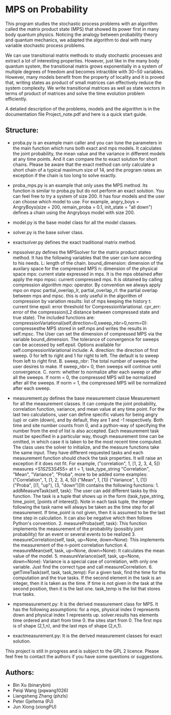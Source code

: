 MPS on Probability
===

This program studies the stochastic process problems with an algorithm called the matrix product state (MPS) that showed its power first in many body quantum physics. Noticing the analogy between probability theory and quantum mechanics, we adapted the algorithm to deal with many variable stochastic process problems.

We can use transitional matrix methods to study stochastic processes and extract a lot of interesting properties. However, just like in the many body quantum system, the transitional matrix grows exponentially in a system of multiple degrees of freedom and becomes intractible with 30~50 variables. However, many models benefit from the property of locality and it is proved that, writing states as product of small matrices can effectively reduce the system complexity. We write transitional matrices as well as state vectors in terms of product of matrices and solve the time evolution problem efficiently.

A detailed description of the problems, models and the algorithm is in the documentation file Project_note.pdf and here is a quick start guide.

Structure:
---
* proba.py is an example main caller and you can tune the parameters in the main function which runs both exact and mps models. It calculates the joint probability, the mean value and the variance in different models at any time points. And it can compare the to exact solution for short chains. Please be aware that the exact method can only calculate a short chain of a typical maximum size of 14, and the program raises an exception if the chain is too long to solve exactly.
* proba_mps.py is an example that only uses the MPS method. Its function is similar to proba.py but do not perform an exact solution. You can feel free to try a system of size 200. It has four models and the user can choose which model to use. For example, angry_boys = AngryBoys(size = 200, remain_proba = 0.1, init_state = "all down") defines a chain using the Angryboys model with size 200.
* model.py is the base model class for all the model classes. 
* solver.py is the base solver class. 
* exactsolver.py defines the exact traditional matrix method.
* mpssolver.py defines the MPSsolver for the matrix product states method. It has the following variables that the user can tune according to his needs. 
L: length of the chain. 
bound_dimension: dimension of the auxilary space for the compressed MPS
n: dimension of the physical space
mps: current state expressed in mps. It is the mps obtained after apply the mpo
mpsc: current compressed mps. It is obtained by calling compression algorithm
mpo: operator. By convention we always apply mpo on mpsc
partial_overlap_lr, partial_overlap_rl: the partial overlap between mps and mpsc. this is only useful in the algorithm of compression by variation
results: list of mps keeping the history
t: current time
epsil: error threshold for CompressionVariational.
cpr_err: error of the compression(L2 distance between compressed state and true state).
The included functions are:
compressionVariational(self,direction=0,sweep_nbr=0,norm=0): compressesthe MPS stored in self.mps and writes the results in self.mpsc. The User can set the dimension of compressed MPS via the variable bound_dimension. The tolerance of convergence for sweeps can be accessed by self.epsil. Options available for self.compressionVariational include:
A. direction: the direction of first sweep. 0 for left to right and 1 for right to left. The default is to sweep from left to right first.
B. sweep_nbr: The total number of sweeps the user desires to make. If sweep_nbr= 0, then sweeps will continue until convergence.
C. norm: whether to normalize after each sweep or after all the sweeps. If norm = 0, the compressed MPS will be normalized after all the sweeps. If norm = 1, the compressed MPS will be normalized after each sweep.

* measurement.py defines the base measurement classe Measurement for all the measurement classes. It can compute the joint probability, correlation function, variance, and mean value at any time point. For the last two calculations, user can define specific values for being angry (up) or calm (down), and by default, they are 1 and -1 respectively. Both time and site number counts from 0, and a python-way of specifying the number from the end of list is also accepted. Each measurement task must be specified in a particular way, though measurement time can be omitted, in which case it is taken to be the most recent time computed. The class uses the solver to initialize, and the measure functions take the same input. They have different requested tasks and each measurement function should check the task properties. It will raise an exception if it does not fit. 
  For example, ("correlation", 1, [1, 2, 3, 4, 5]) measures <S1*S2*S3*S4*S5> at t = 1, task_type_string "Correlation", "Mean", "Variance", "Proba", more to be added some examples:("Correlation", 1, [1, 2, 3, 4, 5]) ("Mean", 1, [1]) ("Variance", 1, [1])("Proba", [(1, "up"), (3, "down")])It contains the following functions:
      1. addMeasureTask(self, task): The user can add different tasks by this function. The task is a tuple that shows up in the form (task_type_string, time_point, [points of interest]). Note in each task tuple, the integer following the task name will always be taken as the time step for all measurement. If time_point is not given, then it is assumed to be the last time step in calculation. It can also be negative which then follows Python's convention.
      2. measureProba(self, task): This function implements the measurement of the probability (possibly joint probability) for an event or several events to be realized
      3. measureCorrelation(self, task, up=None, down=None): This implements the measurement of the n-point correlation function
      4. measureMean(self, task, up=None, down=None): It calculates the mean value of the model.
      5. measureVariance(self, task, up=None, down=None): Variance is a special case of correlation, with only one variable. Just find the correct type and call measureCorrelation.
      6. getTimeTask(self, task, task_temp): For a given task, find the time for the computation and the true tasks. If the second element in the task is an integer, then it is taken as the time. If time is not given in the task at the second position, then it is the last one. task_temp is the list that stores true tasks.
* mpsmeasurement.py: It is the derived measurement class for MPS. It has the following assumptions: for a mps, physical index 0 represents down and physical index 1 represents up. solver.results has elements time ordered and start from time 0. the sites start from 0. The first mps is of shape (2,1,n), and the last mps of shape (2,n,1).
* exactmeasurement.py: It is the derived measurement classes for exact solution. 


This project is still in progress and is subject to the GPL 2 licence. Please feel free to contact the authors if you have some questions or suggestions.

Authors:
---
* Bin Xu (binarybin)
* Peiqi Wang (pqwang1026)
* Liangsheng Zhang (phzls)
* Peter Gjeltema (PJ)
* Jun Xiong (xiongPU)
